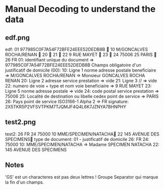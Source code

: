 # Manual Decoding to understand the data

## edf.png

edf: 01 977985C0F7A54F72BFE24EEE52DEDB8B  10 M/GONCALVES ROCHA/RENAN  20  21  22 9 RUE MAYET  23  24 75006 25 PARIS  26 FR
01: identifiant unique du document => 977985C0F7A54F72BFE24EEE52DEDB8B
Champs obligatoire d'un justificatif de domicile (00):
10: Ligne 1 norme adresse postale beneficiaire => M/GONCALVES ROCHA/RENAN => Monsieur GONCALVES ROCHA RENAN
20: Ligne 2 adresse service prestation => vide
21: Ligne 3 // => vide
22: numero de voie + type et nom voie beneficiaire => 9 RUE MAYET
23: Ligne 5 norme adresse postale => vide
24: code postal service prestation => 75006
25: Localité de destination ou libelle cedex point de service => PARIS
26: Pays point de service ISO3166-1 Alpha 2 => FR
signature: 2X5TKR5P2VFSVTPKM7TJQMJF4Q4L6K7JZNYA7BHNPHY

## test2.png

test2: 26 FR 24 75000 10 MME/SPECIMEN/NATACHA 22 145 AVENUE DES SPECIMENS
type de document: 01 - justificatif de domicile
26: FR
24: 75000
10: MME/SPECIMEN/NATACHA => Madame SPECIMEN NATACHA
22: 145 AVENUE DES SPECIMENS

## Notes

'GS' est un characteres est pas deux lettres ! Groupe Separator qui marque la fin d'un champs.
